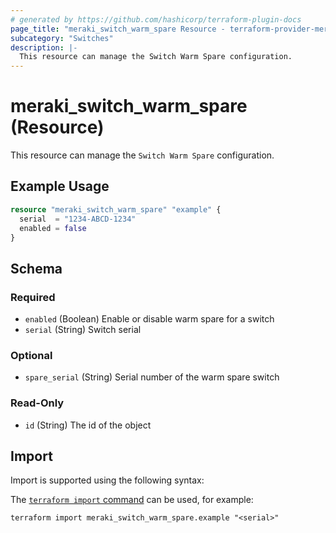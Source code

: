 ```yaml
---
# generated by https://github.com/hashicorp/terraform-plugin-docs
page_title: "meraki_switch_warm_spare Resource - terraform-provider-meraki"
subcategory: "Switches"
description: |-
  This resource can manage the Switch Warm Spare configuration.
---
```


# meraki_switch_warm_spare (Resource)

This resource can manage the `Switch Warm Spare` configuration.

## Example Usage

```terraform
resource "meraki_switch_warm_spare" "example" {
  serial  = "1234-ABCD-1234"
  enabled = false
}
```

<!-- schema generated by tfplugindocs -->
## Schema

### Required

- `enabled` (Boolean) Enable or disable warm spare for a switch
- `serial` (String) Switch serial

### Optional

- `spare_serial` (String) Serial number of the warm spare switch

### Read-Only

- `id` (String) The id of the object

## Import

Import is supported using the following syntax:

The [`terraform import` command](https://developer.hashicorp.com/terraform/cli/commands/import) can be used, for example:

```shell
terraform import meraki_switch_warm_spare.example "<serial>"
```
